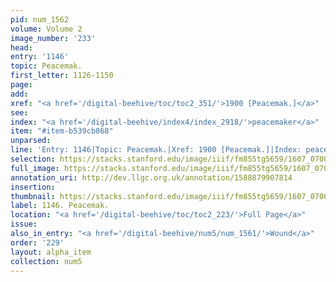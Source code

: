 ```yaml
---
pid: num_1562
volume: Volume 2
image_number: '233'
head:
entry: '1146'
topic: Peacemak.
first_letter: 1126-1150
page:
add:
xref: "<a href='/digital-beehive/toc/toc2_351/'>1900 [Peacemak.]</a>"
see:
index: "<a href='/digital-beehive/index4/index_2918/'>peacemaker</a>"
item: "#item-b539cb868"
unparsed:
line: 'Entry: 1146|Topic: Peacemak.|Xref: 1900 [Peacemak.]|Index: peacemaker|#item-b539cb868'
selection: https://stacks.stanford.edu/image/iiif/fm855tg5659/1607_0700/399,767,2841,536/full/0/default.jpg
full_image: https://stacks.stanford.edu/image/iiif/fm855tg5659/1607_0700/full/full/0/default.jpg
annotation_uri: http://dev.llgc.org.uk/annotation/1588879907814
insertion:
thumbnail: https://stacks.stanford.edu/image/iiif/fm855tg5659/1607_0700/399,767,600,180/250,/0/default.jpg
label: 1146. Peacemak.
location: "<a href='/digital-beehive/toc/toc2_223/'>Full Page</a>"
issue:
also_in_entry: "<a href='/digital-beehive/num5/num_1561/'>Wound</a>"
order: '229'
layout: alpha_item
collection: num5
---
```

